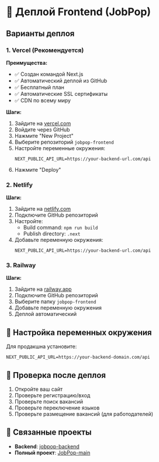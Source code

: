 # 🚀 Деплой Frontend (JobPop)

## Варианты деплоя

### 1. Vercel (Рекомендуется)

**Преимущества:**
- ✅ Создан командой Next.js
- ✅ Автоматический деплой из GitHub
- ✅ Бесплатный план
- ✅ Автоматические SSL сертификаты
- ✅ CDN по всему миру

**Шаги:**
1. Зайдите на [vercel.com](https://vercel.com)
2. Войдите через GitHub
3. Нажмите "New Project"
4. Выберите репозиторий `jobpop-frontend`
5. Настройте переменные окружения:
   ```
   NEXT_PUBLIC_API_URL=https://your-backend-url.com/api
   ```
6. Нажмите "Deploy"

### 2. Netlify

**Шаги:**
1. Зайдите на [netlify.com](https://netlify.com)
2. Подключите GitHub репозиторий
3. Настройте:
   - Build command: `npm run build`
   - Publish directory: `.next`
4. Добавьте переменную окружения:
   ```
   NEXT_PUBLIC_API_URL=https://your-backend-url.com/api
   ```

### 3. Railway

**Шаги:**
1. Зайдите на [railway.app](https://railway.app)
2. Подключите GitHub репозиторий
3. Выберите папку `jobpop-frontend`
4. Добавьте переменную окружения
5. Деплой автоматический

## 🔧 Настройка переменных окружения

Для продакшна установите:
```
NEXT_PUBLIC_API_URL=https://your-backend-domain.com/api
```

## 📱 Проверка после деплоя

1. Откройте ваш сайт
2. Проверьте регистрацию/вход
3. Проверьте поиск вакансий
4. Проверьте переключение языков
5. Проверьте размещение вакансий (для работодателей)

## 🔗 Связанные проекты

- **Backend**: [jobpop-backend](../jobpop-backend)
- **Полный проект**: [JobPop-main](../JobPop-main)
